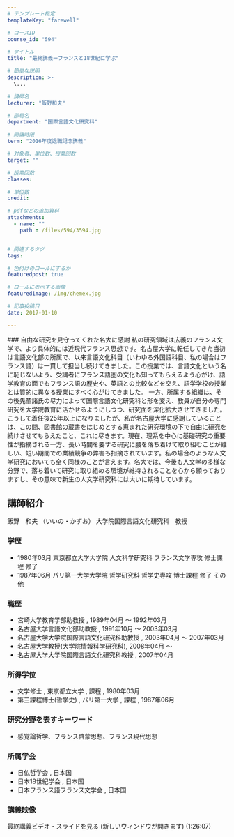```yaml
---
# テンプレート指定
templateKey: "farewell"

# コースID
course_id: "594"

# タイトル
title: "最終講義ーフランスと18世紀に学ぶ"

# 簡単な説明
description: >-
  \...

# 講師名
lecturer: "飯野和夫"

# 部局名
department: "国際言語文化研究科"

# 開講時限
term: "2016年度退職記念講義"

# 対象者、単位数、授業回数
target: ""

# 授業回数
classes: 

# 単位数
credit: 

# pdfなどの追加資料
attachments: 
  - name: "" 
    path : /files/594/3594.jpg


# 関連するタグ
tags:

# 色付けのロールにするか
featuredpost: true

# ロールに表示する画像
featuredimage: /img/chemex.jpg

# 記事投稿日
date: 2017-01-10

---
```

\### 自由な研究を見守ってくれた名大に感謝 私の研究領域は広義のフランス文学で、より具体的には近現代フランス思想です。名古屋大学に転任してきた当初は言語文化部の所属で、以来言語文化科目（いわゆる外国語科目、私の場合はフランス語）は一貫して担当し続けてきました。この授業では、言語文化という名に恥じないよう、受講者にフランス語圏の文化も知ってもらえるよう心がけ、語学教育の面でもフランス語の歴史や、英語との比較などを交え、語学学校の授業とは質的に異なる授業にすべく心がけてきました。 一方、所属する組織は、その後先輩諸氏の尽力によって国際言語文化研究科と形を変え、教員が自分の専門研究を大学院教育に活かせるようにしつつ、研究面を深化拡大させてきました。こうして着任後25年以上になりましたが、私が名古屋大学に感謝していることは、この間、図書館の蔵書をはじめとする恵まれた研究環境の下で自由に研究を続けさせてもらえたこと、これに尽きます。現在、理系を中心に基礎研究の重要性が指摘される一方、長い時間を要する研究に腰を落ち着けて取り組むことが難しい、短い期間での業績競争の弊害も指摘されています。私の場合のような人文学研究においても全く同様のことが言えます。名大では、今後も人文学の多様な分野で、落ち着いて研究に取り組める環境が維持されることを心から願っておりますし、その意味で新生の人文学研究科には大いに期待しています。

## 講師紹介

飯野　和夫 （いいの・かずお） 大学院国際言語文化研究科　教授 

### 学歴

  * 1980年03月 東京都立大学大学院 人文科学研究科 フランス文学専攻 修士課程 修了
  * 1987年06月 パリ第一大学大学院 哲学研究科 哲学史専攻 博士課程 修了 その他

### 職歴

  * 宮崎大学教育学部助教授 , 1989年04月 ～ 1992年03月
  * 名古屋大学言語文化部助教授 , 1991年10月 ～ 2003年03月
  * 名古屋大学大学院国際言語文化研究科助教授 , 2003年04月 ～ 2007年03月
  * 名古屋大学教授(大学院情報科学研究科), 2008年04月 ～
  * 名古屋大学大学院国際言語文化研究科教授 , 2007年04月

### 所得学位

  * 文学修士 , 東京都立大学 , 課程 , 1980年03月
  * 第三課程博士(哲学史) , パリ第一大学 , 課程 , 1987年06月

### 研究分野を表すキーワード

  * 感覚論哲学、フランス啓蒙思想、フランス現代思想

### 所属学会

  * 日仏哲学会 , 日本国
  * 日本18世紀学会 , 日本国
  * 日本フランス語フランス文学会 , 日本国

### 講義映像

最終講義ビデオ・スライドを見る (新しいウィンドウが開きます) (1:26:07)